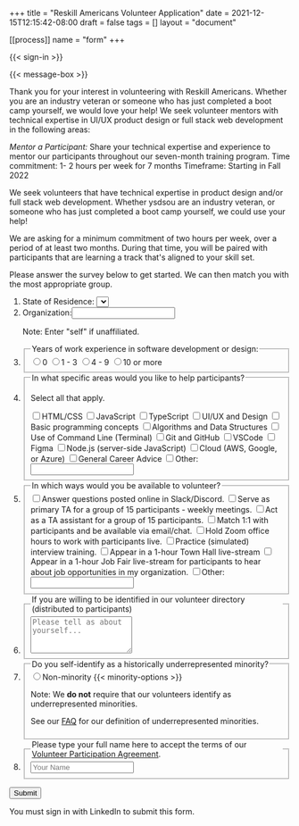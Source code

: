 +++
title = "Reskill Americans Volunteer Application"
date = 2021-12-15T12:15:42-08:00
draft = false
tags = []
layout = "document"

[[process]]
name = "form"
+++

{{< sign-in >}}

{{< message-box >}}

Thank you for your interest in volunteering with Reskill Americans. Whether you are an industry veteran or someone who has just completed a boot camp yourself, we would love your help! We seek volunteer mentors with technical expertise in UI/UX product design or full stack web development in the following areas:

*Mentor a Participant:* Share your technical expertise and experience to mentor our participants throughout our seven-month training program.
Time commitment: 1- 2 hours per week for 7 months
Timeframe: Starting in Fall 2022

We seek volunteers that have technical expertise in product design and/or full
stack web development. Whether ysdsou are an industry veteran, or someone who has
just completed a boot camp yourself, we could use your help!

We are asking for a minimum commitment of two hours per week, over a period of
at least two months.  During that time, you will be paired with participants
that are learning a track that's aligned to your skill set.

Please answer the survey below to get started.  We can then match you with the
most appropriate group.

<form id="volunteer-form">
<ol>

<li><label> State of Residence:
  <select name="state">
    <option value=""></option>
    {{< state-options >}}
  </select>
  </label>
</li>

<li>
  <label>Organization:<input name="org" type="text">
  </label>
  <p class="note">Note: Enter "self" if unaffiliated.</p>
</li>

<li>
  <fieldset><legend>Years of work experience in software development or design:</legend>
    <label><input name="work-exp" type="radio" value="0">0</label>
    <label><input name="work-exp" type="radio" value="1-3">1 - 3</label>
    <label><input name="work-exp" type="radio" value="4 - 9">4 - 9</label>
    <label><input name="work-exp" type="radio" value="10-above">10 or more</label>
  </fieldset>
</li>

<li>
  <fieldset><legend>In what specific areas would you like to help participants?</legend>
    <p class="note top">Select all that apply.</p>
    <label><input name="topics" type="checkbox" value="html-css">HTML/CSS</label>
    <label><input name="topics" type="checkbox" value="javascript">JavaScript</label>
    <label><input name="topics" type="checkbox" value="typescript">TypeScript</label>
    <label><input name="topics" type="checkbox" value="design">UI/UX and Design</label>
    <label><input name="topics" type="checkbox" value="programming">Basic programming concepts</label>
    <label><input name="topics" type="checkbox" value="algorithms">Algorithms and Data Structures</label>
    <label><input name="topics" type="checkbox" value="command-line">Use of Command Line (Terminal)</label>
    <label><input name="topics" type="checkbox" value="git">Git and GitHub</label>
    <label><input name="topics" type="checkbox" value="vscode">VSCode</label>
    <label><input name="topics" type="checkbox" value="figma">Figma</label>
    <label><input name="topics" type="checkbox" value="node">Node.js (server-side JavaScript)</label>
    <label><input name="topics" type="checkbox" value="cloud">Cloud (AWS, Google, or Azure)</label>
    <label><input name="topics" type="checkbox" value="career">General Career Advice</label>
    <label><input name="topics" type="checkbox" value="other">Other:</label>
       <input class="other" name="topics-other" type="text">
  </fieldset>
</li>

<li>
  <fieldset><legend>In which ways would you be available to volunteer?</legend>
    <label><input name="activity" type="checkbox" value="chat">Answer questions posted online in Slack/Discord.</label>
    <label><input name="activity" type="checkbox" value="TA">Serve as primary TA for a group of 15 participants - weekly meetings.</label>
    <label><input name="activity" type="checkbox" value="TA-assistant">Act as a TA assistant for a group of 15 participants.</label>
    <label><input name="activity" type="checkbox" value="mentor">Match 1:1 with participants and be available via email/chat.</label>
    <label><input name="activity" type="checkbox" value="office-hours">Hold Zoom office hours to work with participants live.</label>
    <label><input name="activity" type="checkbox" value="interview">Practice (simulated) interview training.</label>
    <label><input name="activity" type="checkbox" value="town-hall">Appear in a 1-hour Town Hall live-stream</label>
    <label><input name="activity" type="checkbox" value="job-fair">Appear in a 1-hour Job Fair live-stream for participants to hear about job opportunities in my organization.</label>
    <label><input name="activity" type="checkbox" value="other">Other:</label>
       <input class="other" name="activity-other" type="text">
  </fieldset>
</li>

<li>
  <fieldset><legend>If you are willing to be identified in our volunteer directory
    (distributed to participants)</legend>
    <textarea data-optional="true" name="bio" placeholder="Please tell as about yourself..." rows="4"></textarea>
  </fieldset>
</li>

<li>
  <fieldset><legend>Do you self-identify as a historically underrepresented minority?</legend>
    <label><input name="minority" type="radio" value="none">Non-minority</label>
    {{< minority-options >}}
    <p class="note">Note: We <b>do not</b> require that our volunteers identify as underrepresented
      minorities.</p>
    <p class="note">See our <a href="/faq/#minority" target="_blank">FAQ</a> for our definition of
      underrepresented minorities.</p>
  </fieldset>
</li>

<li>
  <fieldset><legend>Please type your full name here to accept the terms of our
    <a href="/volunteer/agreement" target="_blank">Volunteer Participation Agreement</a>.
    </legend>
    <input name="accept-terms" type="text" placeholder="Your Name">
  </fieldset>
</li>
</ol>

<input type="submit" class="signed-in" value="Submit">
<p class="form-error signed-out">You must sign in with LinkedIn to submit this form.</p>

</form>
